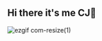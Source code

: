   ## Hi there it's me CJ👋

![ezgif com-resize(1)](https://github.com/user-attachments/assets/46018214-95f4-451a-9bdd-beffbcfade0c)
